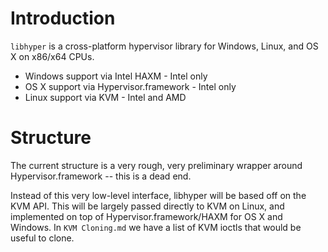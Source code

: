 Introduction
============

`libhyper` is a cross-platform hypervisor library for Windows, Linux, and OS X on x86/x64 CPUs.

- Windows support via Intel HAXM - Intel only
- OS X support via Hypervisor.framework - Intel only
- Linux support via KVM - Intel and AMD

Structure
=========

The current structure is a very rough, very preliminary wrapper around Hypervisor.framework -- this is a dead end.

Instead of this very low-level interface, libhyper will be based off on the KVM API.  This will be largely passed directly to KVM on Linux, and implemented on top of Hypervisor.framework/HAXM for OS X and Windows.  In `KVM Cloning.md` we have a list of KVM ioctls that would be useful to clone.

